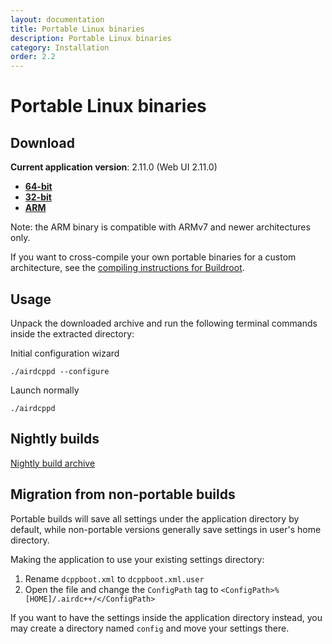 ```yaml
---
layout: documentation
title: Portable Linux binaries
description: Portable Linux binaries
category: Installation
order: 2.2
---
```


# Portable Linux binaries

## Download

**Current application version**: 2.11.0 (Web UI 2.11.0)

- **[64-bit](https://web-builds.airdcpp.net/stable/airdcpp_2.11.0_webui-2.11.0_64-bit_portable.tar.gz)**
- **[32-bit](https://web-builds.airdcpp.net/stable/airdcpp_2.11.0_webui-2.11.0_32-bit_portable.tar.gz)**
- **[ARM](https://web-builds.airdcpp.net/stable/airdcpp_2.11.0_webui-2.11.0_armhf_portable.tar.gz)**

Note: the ARM binary is compatible with ARMv7 and newer architectures only.

If you want to cross-compile your own portable binaries for a custom architecture, see the [compiling instructions for Buildroot](https://github.com/airdcpp-web/airdcpp-webclient/tree/master/buildroot).


## Usage

Unpack the downloaded archive and run the following terminal commands inside the extracted directory:

Initial configuration wizard

`./airdcppd --configure`

Launch normally

`./airdcppd`


## Nightly builds

[Nightly build archive](https://web-builds.airdcpp.net/develop/)


## Migration from non-portable builds

Portable builds will save all settings under the application directory by default, while non-portable versions generally save settings in user's home directory.

Making the application to use your existing settings directory:

1. Rename `dcppboot.xml` to `dcppboot.xml.user`
2. Open the file and change the `ConfigPath` tag to `<ConfigPath>%[HOME]/.airdc++/</ConfigPath>`

If you want to have the settings inside the application directory instead, you may create a directory named `config` and move your settings there.